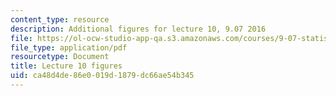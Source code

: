 ```yaml
---
content_type: resource
description: Additional figures for lecture 10, 9.07 2016
file: https://ol-ocw-studio-app-qa.s3.amazonaws.com/courses/9-07-statistics-for-brain-and-cognitive-science-fall-2016/ca48d4de86e0019d1879dc66ae54b345_MIT9_07F16_lec10_Figures.pdf
file_type: application/pdf
resourcetype: Document
title: Lecture 10 figures
uid: ca48d4de-86e0-019d-1879-dc66ae54b345
---
```

